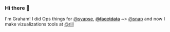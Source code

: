 ### Hi there 👋

I'm Graham! I did Ops things for [@syapse](https://github.com/syapse), ~~[@facetdata](https://github.com/facetdata)~~ ~> [@snap](https://github.com/snapchat/) and now I make vizualizations tools at [@rill](https://github.com/rilldata)
